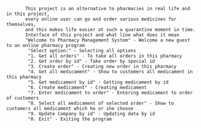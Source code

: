            This project is an alternative to pharmacies in real life and in this project, 
           every online user can go and order various medicines for themselves,
           and this makes life easier at such a quarantine moment in time.
           Interface of this project and what line what does it mean
           "Welcome to Pharmacy Management System" - Welcome a new guest to an online pharmacy program
            "Select option:" - Selecting all options
            "1. Get all orders" - To take all orders in this pharmacy
            "2. Get order by id" - Take order by special id
            "3. Create order" - Creating new order in this pharmacy
            "4. Get all medicament" - Show to customers all medicament in this pharmacy
            "5. Get medicament by id" - Getting medicament by id
            "6. Create medicament" - Creating medicament
            "7. Enter medicament to order" - Entering medicament to order of customers
            "8. Select all medicament of selected order" - Show to customers all medicament which he or she choose
            "9. Update Company by id" - Updating data by id
            "0. Exit" - Exiting the program
